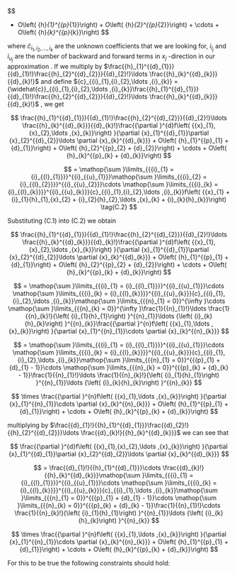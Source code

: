 $$
+ O\left( {h}_{1}^{{p}_{1}}\right)  + O\left( {h}_{2}^{{p}_{2}}\right)  + \cdots  + O\left( {h}_{k}^{{p}_{k}}\right)
$$

where ${\widehat{c}}_{{i}_{1},{i}_{2},\ldots ,{i}_{k}}$ are the unknown coefficients that we are looking for, ${i}_{{l}_{j}}$ and ${i}_{{u}_{j}}$ are the number of backward and forward terms in ${x}_{j}$ -direction in our approximation . If we multiply by $\frac{{h}_{1}^{{d}_{1}}}{{d}_{1}!}\frac{{h}_{2}^{{d}_{2}}}{{d}_{2}!}\ldots \frac{{h}_{k}^{{d}_{k}}}{{d}_{k}!}$ and define ${c}_{{i}_{1},{i}_{2},\ldots ,{i}_{k}} = {\widehat{c}}_{{i}_{1},{i}_{2},\ldots ,{i}_{k}}\frac{{h}_{1}^{{d}_{1}}}{{d}_{1}!}\frac{{h}_{2}^{{d}_{2}}}{{d}_{2}!}\ldots \frac{{h}_{k}^{{d}_{k}}}{{d}_{k}!}$ , we get

$$
\frac{{h}_{1}^{{d}_{1}}}{{d}_{1}!}\frac{{h}_{2}^{{d}_{2}}}{{d}_{2}!}\ldots \frac{{h}_{k}^{{d}_{k}}}{{d}_{k}!}\frac{{\partial }^{d}f\left( {{x}_{1},{x}_{2},\ldots ,{x}_{k}}\right) }{\partial {x}_{1}^{{d}_{1}}\partial {x}_{2}^{{d}_{2}}\ldots \partial {x}_{k}^{{d}_{k}}} + O\left( {h}_{1}^{{p}_{1} + {d}_{1}}\right)  + O\left( {h}_{2}^{{p}_{2} + {d}_{2}}\right)  + \cdots  + O\left( {h}_{k}^{{p}_{k} + {d}_{k}}\right)
$$

$$
= \mathop{\sum }\limits_{{{i}_{1} = {i}_{{l}_{1}}}}^{{i}_{{u}_{1}}}\mathop{\sum }\limits_{{{i}_{2} = {i}_{{l}_{2}}}}^{{i}_{{u}_{2}}}\cdots \mathop{\sum }\limits_{{{i}_{k} = {i}_{{l}_{k}}}}^{{i}_{{u}_{k}}}{c}_{{i}_{1},{i}_{2},\ldots ,{i}_{k}}f\left( {{x}_{1} + {i}_{1}{h}_{1},{x}_{2} + {i}_{2}{h}_{2},\ldots ,{x}_{k} + {i}_{k}{h}_{k}}\right)  \tag{C.2}
$$

Substituting (C.1) into (C.2) we obtain

$$
\frac{{h}_{1}^{{d}_{1}}}{{d}_{1}!}\frac{{h}_{2}^{{d}_{2}}}{{d}_{2}!}\ldots \frac{{h}_{k}^{{d}_{k}}}{{d}_{k}!}\frac{{\partial }^{d}f\left( {{x}_{1},{x}_{2},\ldots ,{x}_{k}}\right) }{\partial {x}_{1}^{{d}_{1}}\partial {x}_{2}^{{d}_{2}}\ldots \partial {x}_{k}^{{d}_{k}}} + O\left( {h}_{1}^{{p}_{1} + {d}_{1}}\right)  + O\left( {h}_{2}^{{p}_{2} + {d}_{2}}\right)  + \cdots  + O\left( {h}_{k}^{{p}_{k} + {d}_{k}}\right)
$$

$$
= \mathop{\sum }\limits_{{{i}_{1} = {i}_{{l}_{1}}}}^{{i}_{{u}_{1}}}\cdots \mathop{\sum }\limits_{{{i}_{k} = {i}_{{l}_{k}}}}^{{i}_{{u}_{k}}}{c}_{{i}_{1},{i}_{2},\ldots ,{i}_{k}}\mathop{\sum }\limits_{{{n}_{1} = 0}}^{\infty }\cdots \mathop{\sum }\limits_{{{n}_{k} = 0}}^{\infty }\frac{1}{{n}_{1}!}\ldots \frac{1}{{n}_{k}!}{\left( {i}_{1}{h}_{1}\right) }^{{n}_{1}}\ldots {\left( {i}_{k}{h}_{k}\right) }^{{n}_{k}}\frac{{\partial }^{n}f\left( {{x}_{1},\ldots ,{x}_{k}}\right) }{\partial {x}_{1}^{{n}_{1}}\cdots \partial {x}_{k}^{{n}_{k}}}
$$

$$
= \mathop{\sum }\limits_{{{i}_{1} = {i}_{{l}_{1}}}}^{{i}_{{u}_{1}}}\cdots \mathop{\sum }\limits_{{{i}_{k} = {i}_{{l}_{k}}}}^{{i}_{{u}_{k}}}{c}_{{i}_{1},{i}_{2},\ldots ,{i}_{k}}\mathop{\sum }\limits_{{{n}_{1} = 0}}^{{{p}_{1} + {d}_{1} - 1}}\cdots \mathop{\sum }\limits_{{{n}_{k} = 0}}^{{{p}_{k} + {d}_{k} - 1}}\frac{1}{{n}_{1}!}\ldots \frac{1}{{n}_{k}!}{\left( {i}_{1}{h}_{1}\right) }^{{n}_{1}}\ldots {\left( {i}_{k}{h}_{k}\right) }^{{n}_{k}}
$$

$$
\times  \frac{{\partial }^{n}f\left( {{x}_{1},\ldots ,{x}_{k}}\right) }{\partial {x}_{1}^{{n}_{1}}\cdots \partial {x}_{k}^{{n}_{k}}} + O\left( {h}_{1}^{{p}_{1} + {d}_{1}}\right)  + \cdots  + O\left( {h}_{k}^{{p}_{k} + {d}_{k}}\right)
$$

multiplying by $\frac{{d}_{1}!}{{h}_{1}^{{d}_{1}}}\frac{{d}_{2}!}{{h}_{2}^{{d}_{2}}}\ldots \frac{{d}_{k}!}{{h}_{k}^{{d}_{k}}}$ we can see that

$$
\frac{{\partial }^{d}f\left( {{x}_{1},{x}_{2},\ldots ,{x}_{k}}\right) }{\partial {x}_{1}^{{d}_{1}}\partial {x}_{2}^{{d}_{2}}\ldots \partial {x}_{k}^{{d}_{k}}}
$$

$$
= \frac{{d}_{1}!}{{h}_{1}^{{d}_{1}}}\cdots \frac{{d}_{k}!}{{h}_{k}^{{d}_{k}}}\mathop{\sum }\limits_{{{i}_{1} = {i}_{{l}_{1}}}}^{{i}_{{u}_{1}}}\cdots \mathop{\sum }\limits_{{{i}_{k} = {i}_{{l}_{k}}}}^{{i}_{{u}_{k}}}{c}_{{i}_{1},\ldots ,{i}_{k}}\mathop{\sum }\limits_{{{n}_{1} = 0}}^{{{p}_{1} + {d}_{1} - 1}}\cdots \mathop{\sum }\limits_{{{n}_{k} = 0}}^{{{p}_{k} + {d}_{k} - 1}}\frac{1}{{n}_{1}!}\cdots \frac{1}{{n}_{k}!}{\left( {i}_{1}{h}_{1}\right) }^{{n}_{1}}\ldots {\left( {i}_{k}{h}_{k}\right) }^{{n}_{k}}
$$

$$
\times  \frac{{\partial }^{n}f\left( {{x}_{1},\ldots ,{x}_{k}}\right) }{\partial {x}_{1}^{{n}_{1}}\cdots \partial {x}_{k}^{{n}_{k}}} + O\left( {h}_{1}^{{p}_{1} + {d}_{1}}\right)  + \cdots  + O\left( {h}_{k}^{{p}_{k} + {d}_{k}}\right)
$$

For this to be true the following constraints should hold: